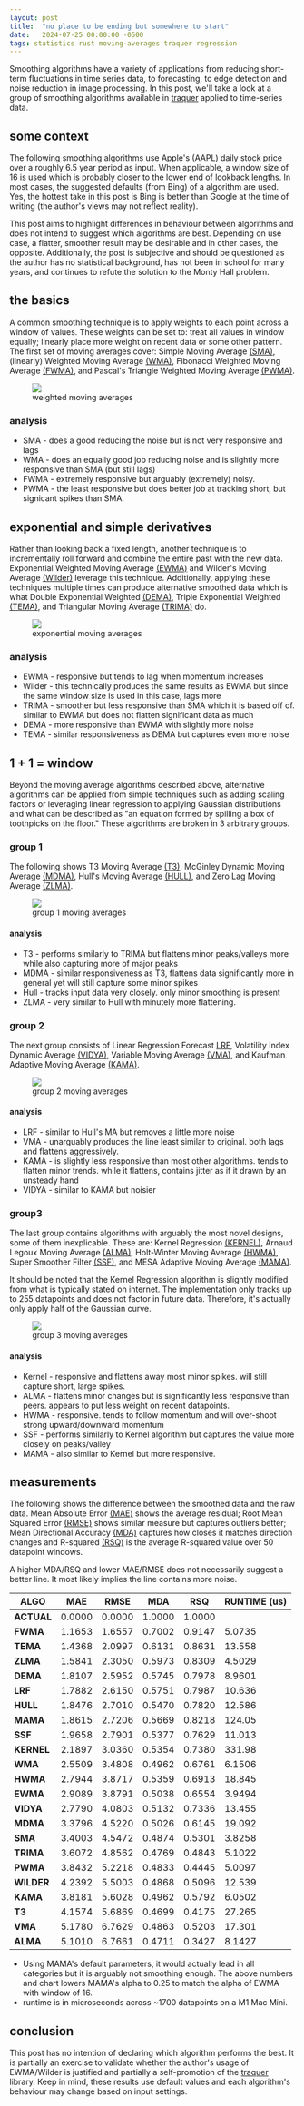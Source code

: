 ```yaml
---
layout: post
title:  "no place to be ending but somewhere to start"
date:   2024-07-25 00:00:00 -0500
tags: statistics rust moving-averages traquer regression
---
```


Smoothing algorithms have a variety of applications from reducing short-term fluctuations in time
series data, to forecasting, to edge detection and noise reduction in image processing. In this
post, we'll take a look at a group of smoothing algorithms available in [traquer](https://crates.io/crates/traquer)
applied to time-series data.

## some context

The following smoothing algorithms use Apple's (AAPL) daily stock price over a roughly 6.5 year
period as input. When applicable, a window size of 16 is used which is probably closer to the
lower end of lookback lengths. In most cases, the suggested defaults (from Bing) of a algorithm are used.
Yes, the hottest take in this post is Bing is better than Google at the time of writing (the
author's views may not reflect reality).

This post aims to highlight differences in behaviour between algorithms and does not intend to
suggest which algorithms are best. Depending on use case, a flatter, smoother result may be
desirable and in other cases, the opposite. Additionally, the post is subjective and should be
questioned as the author has no statistical background, has not been in school for many years,
and continues to refute the solution to the Monty Hall problem.

## the basics

A common smoothing technique is to apply weights to each point across a window of values. These
weights can be set to: treat all values in window equally; linearly place more weight on recent
data or some other pattern. The first set of moving averages cover: Simple Moving Average 
[(SMA)](https://docs.rs/traquer/latest/traquer/smooth/fn.sma.html),
(linearly) Weighted Moving Average [(WMA)](https://docs.rs/traquer/latest/traquer/smooth/fn.wma.html),
Fibonacci Weighted Moving Average [(FWMA)](https://docs.rs/traquer/latest/traquer/smooth/fn.fwma.html),
and Pascal's Triangle Weighted Moving Average [(PWMA)](https://docs.rs/traquer/latest/traquer/smooth/fn.pwma.html).

<figure>
  <img src="{{site.url}}/images/ma_cmp/group1.png"/>
  <figcaption>weighted moving averages</figcaption>
</figure>

### analysis

- SMA - does a good reducing the noise but is not very responsive and lags
- WMA - does an equally good job reducing noise and is slightly more responsive than SMA
        (but still lags)
- FWMA - extremely responsive but arguably (extremely) noisy.
- PWMA - the least responsive but does better job at tracking short, but signicant spikes than SMA.

## exponential and simple derivatives

Rather than looking back a fixed length, another technique is to incrementally roll forward and 
combine the entire past with the new data. Exponential Weighted Moving Average
[(EWMA)](https://docs.rs/traquer/latest/traquer/smooth/fn.ewma.html) and
Wilder's Moving Average [(Wilder)](https://docs.rs/traquer/latest/traquer/smooth/fn.wilder.html)
leverage this technique. Additionally, applying these techniques
multiple times can produce alternative smoothed data which is what Double Exponential Weighted
[(DEMA)](https://docs.rs/traquer/latest/traquer/smooth/fn.dema.html), Triple Exponential Weighted
[(TEMA)](https://docs.rs/traquer/latest/traquer/smooth/fn.tema.html), and Triangular Moving
Average [(TRIMA)](https://docs.rs/traquer/latest/traquer/smooth/fn.trima.html) do.

<figure>
  <img src="{{site.url}}/images/ma_cmp/group2.png"/>
  <figcaption>exponential moving averages</figcaption>
</figure>

### analysis

- EWMA - responsive but tends to lag when momentum increases
- Wilder - this technically produces the same results as EWMA but since the same window size is used
           in this case, lags more
- TRIMA - smoother but less responsive than SMA which it is based off of. similar to EWMA but
          does not flatten significant data as much
- DEMA - more responsive than EWMA with slightly more noise
- TEMA - similar responsiveness as DEMA but captures even more noise

## 1 + 1 = window

Beyond the moving average algorithms described above, alternative algorithms can be applied from simple
techniques such as adding scaling factors or leveraging linear regression to applying Gaussian
distributions and what can be described as "an equation formed by spilling a box of toothpicks
on the floor." These algorithms are broken in 3 arbitrary groups.

### group 1

The following shows T3 Moving Average [(T3)](https://docs.rs/traquer/latest/traquer/smooth/fn.t3.html),
McGinley Dynamic Moving Average [(MDMA)](https://docs.rs/traquer/latest/traquer/smooth/fn.mdma.html),
Hull's Moving Average [(HULL)](https://docs.rs/traquer/latest/traquer/smooth/fn.hull.html),
and Zero Lag Moving Average [(ZLMA)](https://docs.rs/traquer/latest/traquer/smooth/fn.zlma.html).

<figure>
  <img src="{{site.url}}/images/ma_cmp/group3.png"/>
  <figcaption>group 1 moving averages</figcaption>
</figure>

#### analysis

- T3 - performs similarly to TRIMA but flattens minor peaks/valleys more while also capturing
       more of major peaks
- MDMA - similar responsiveness as T3, flattens data significantly more in general yet will still
         capture some minor spikes
- Hull - tracks input data very closely. only minor smoothing is present
- ZLMA - very similar to Hull with minutely more flattening.

### group 2

The next group consists of Linear Regression Forecast
[LRF](https://docs.rs/traquer/latest/traquer/smooth/fn.lrf.html), Volatility Index Dynamic Average
[(VIDYA)](https://docs.rs/traquer/latest/traquer/smooth/fn.vidya.html), Variable Moving Average
[(VMA)](https://docs.rs/traquer/latest/traquer/smooth/fn.vma.html), and Kaufman Adaptive Moving Average
[(KAMA)](https://docs.rs/traquer/latest/traquer/smooth/fn.kama.html).

<figure>
  <img src="{{site.url}}/images/ma_cmp/group4.png"/>
  <figcaption>group 2 moving averages</figcaption>
</figure>

#### analysis

- LRF - similar to Hull's MA but removes a little more noise
- VMA - unarguably produces the line least similar to original. both lags and flattens aggressively.
- KAMA - is slightly less responsive than most other algorithms. tends to flatten minor trends. while
         it flattens, contains jitter as if it drawn by an unsteady hand
- VIDYA - similar to KAMA but noisier


### group3

The last group contains algorithms with arguably the most novel designs, some of them inexplicable.
These are: Kernel Regression [(KERNEL)](https://docs.rs/traquer/latest/traquer/smooth/fn.kernel.html),
Arnaud Legoux Moving Average [(ALMA)](https://docs.rs/traquer/latest/traquer/smooth/fn.alma.html),
Holt-Winter Moving Average [(HWMA)](https://docs.rs/traquer/latest/traquer/smooth/fn.hwma.html),
Super Smoother Filter [(SSF)](https://docs.rs/traquer/latest/traquer/smooth/fn.ssf.html), and
MESA Adaptive Moving Average [(MAMA)](https://docs.rs/traquer/latest/traquer/smooth/fn.mama.html).

It should be noted that the Kernel Regression algorithm is slightly modified from what is typically
stated on internet. The implementation only tracks up to 255 datapoints and does not factor in 
future data. Therefore, it's actually only apply half of the Gaussian curve.

<figure>
  <img src="{{site.url}}/images/ma_cmp/group5.png"/>
  <figcaption>group 3 moving averages</figcaption>
</figure>

#### analysis

- Kernel - responsive and flattens away most minor spikes. will still capture short, large spikes.
- ALMA - flattens minor changes but is significantly less responsive than peers. appears to put less
         weight on recent datapoints.
- HWMA - responsive. tends to follow momentum and will over-shoot strong upward/downward momentum
- SSF - performs similarly to Kernel algorithm but captures the value more closely on peaks/valley
- MAMA - also similar to Kernel but more responsive.


## measurements

The following shows the difference between the smoothed data and the raw data.
Mean Absolute Error [(MAE)](https://docs.rs/traquer/latest/traquer/statistic/regression/fn.mse.html)
shows the average residual; Root Mean Squared Error
[(RMSE)](https://docs.rs/traquer/latest/traquer/statistic/regression/fn.rmse.html)
shows similar measure but captures outliers better; Mean Directional Accuracy
[(MDA)](https://docs.rs/traquer/latest/traquer/statistic/regression/fn.mda.html)
captures how closes it matches direction changes and R-squared
[(RSQ)](https://docs.rs/traquer/latest/traquer/correlation/fn.rsq.html) is the average
R-squared value over 50 datapoint windows.

A higher MDA/RSQ and lower MAE/RMSE does not necessarily suggest a better line. It most
likely implies the line contains more noise.

| **ALGO**   | **MAE** | **RMSE** | **MDA** | **RSQ** | **RUNTIME (us)** |
| ---------- | ------- | -------- | ------- | ------- | ---------------- |
| **ACTUAL** | 0.0000  | 0.0000   | 1.0000  | 1.0000  |                  |
| **FWMA**   | 1.1653  | 1.6557   | 0.7002  | 0.9147  | 5.0735           |
| **TEMA**   | 1.4368  | 2.0997   | 0.6131  | 0.8631  | 13.558           |
| **ZLMA**   | 1.5841  | 2.3050   | 0.5973  | 0.8309  | 4.5029           |
| **DEMA**   | 1.8107  | 2.5952   | 0.5745  | 0.7978  | 8.9601           |
| **LRF**    | 1.7882  | 2.6150   | 0.5751  | 0.7987  | 10.636           |
| **HULL**   | 1.8476  | 2.7010   | 0.5470  | 0.7820  | 12.586           |
| **MAMA**   | 1.8615  | 2.7206   | 0.5669  | 0.8218  | 124.05           |
| **SSF**    | 1.9658  | 2.7901   | 0.5377  | 0.7629  | 11.013           |
| **KERNEL** | 2.1897  | 3.0360   | 0.5354  | 0.7380  | 331.98           |
| **WMA**    | 2.5509  | 3.4808   | 0.4962  | 0.6761  | 6.1506           |
| **HWMA**   | 2.7944  | 3.8717   | 0.5359  | 0.6913  | 18.845           |
| **EWMA**   | 2.9089  | 3.8791   | 0.5038  | 0.6554  | 3.9494           |
| **VIDYA**  | 2.7790  | 4.0803   | 0.5132  | 0.7336  | 13.455           |
| **MDMA**   | 3.3796  | 4.5220   | 0.5026  | 0.6145  | 19.092           |
| **SMA**    | 3.4003  | 4.5472   | 0.4874  | 0.5301  | 3.8258           |
| **TRIMA**  | 3.6072  | 4.8562   | 0.4769  | 0.4843  | 5.1022           |
| **PWMA**   | 3.8432  | 5.2218   | 0.4833  | 0.4445  | 5.0097           |
| **WILDER** | 4.2392  | 5.5003   | 0.4868  | 0.5096  | 12.539           |
| **KAMA**   | 3.8181  | 5.6028   | 0.4962  | 0.5792  | 6.0502           |
| **T3**     | 4.1574  | 5.6869   | 0.4699  | 0.4175  | 27.265           |
| **VMA**    | 5.1780  | 6.7629   | 0.4863  | 0.5203  | 17.301           |
| **ALMA**   | 5.1010  | 6.7661   | 0.4711  | 0.3427  | 8.1427           |

- Using MAMA's default parameters, it would actually lead in all categories but it is arguably not
smoothing enough. The above numbers and chart lowers MAMA's alpha to 0.25 to match the alpha of
EWMA with window of 16.
- runtime is in microseconds across ~1700 datapoints on a M1 Mac Mini.

## conclusion

This post has no intention of declaring which algorithm performs the best. It is partially
an exercise to validate whether the author's usage of EWMA/Wilder is justified and partially
a self-promotion of the [traquer](https://github.com/chungg/traquer) library. Keep in mind,
these results use default values and each algorithm's behaviour may change based on input settings.
